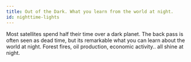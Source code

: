 ```yaml
---
title: Out of the Dark. What you learn from the world at night.
id: nighttime-lights
---
```

Most satellites spend half their time over a dark planet. The back pass is often seen as dead time, but its remarkable what you can learn about the world at night. Forest fires, oil production, economic activity.. all shine at night.

